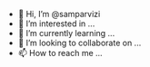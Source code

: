 - 👋 Hi, I’m @samparvizi
- 👀 I’m interested in ...
- 🌱 I’m currently learning ...
- 💞️ I’m looking to collaborate on ...
- 📫 How to reach me ...

<!---
samparvizi/samparvizi is a ✨ special ✨ repository because its `README.md` (this file) appears on your GitHub profile.
You can click the Preview link to take a look at your changes.
--->
